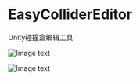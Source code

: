 # EasyColliderEditor
Unity碰撞盒编辑工具

![Image text](https://github.com/V1nChy/UnityTools/blob/master/Document/1.png)

![Image text](https://github.com/V1nChy/UnityTools/blob/master/Document/2.png)
